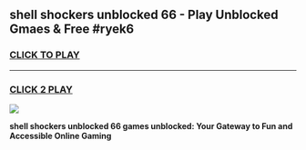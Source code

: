 
## shell shockers unblocked 66 - Play Unblocked Gmaes & Free #ryek6
<h3>
<a href="https://news.freeplayer.one?title=shell_shockers_unblocked_66&ref=24F">CLICK TO PLAY</a></h3>
<hr>

<h3>
<a href="https://news.freeplayer.one?title=shell_shockers_unblocked_66&ref=24F">CLICK 2 PLAY</a>
  
</h3>

<a href="https://news.freeplayer.one?title=shell_shockers_unblocked_66&ref=24F/"><img src="https://clearcache.store/games.png"></a>


**shell shockers unblocked 66 games unblocked: Your Gateway to Fun and Accessible Online Gaming**
